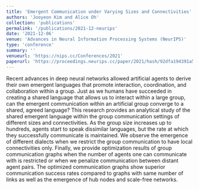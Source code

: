 ```yaml
---
title: 'Emergent Communication under Varying Sizes and Connectivities'
authors: 'Jooyeon Kim and Alice Oh'
collection: 'publications'
permalink: '/publications/2021-12-neurips'
date: '2021-12-06'
venue: 'Advances in Neural Information Processing Systems (NeurIPS)'
type: 'conference'
summary: ''
venueurl: 'https://nips.cc/Conferences/2021'
paperurl: 'https://proceedings.neurips.cc/paper/2021/hash/92dfa194391a59dc65b88b704599dbd6-Abstract.html'
---
```


Recent advances in deep neural networks allowed artificial agents to derive their own emergent languages that promote interaction, coordination, and collaboration within a group. Just as we humans have succeeded in creating a shared language that allows us to interact within a large group, can the emergent communication within an artificial group converge to a shared, agreed language? This research provides an analytical study of the shared emergent language within the group communication settings of different sizes and connectivities. As the group size increases up to hundreds, agents start to speak dissimilar languages, but the rate at which they successfully communicate is maintained. We observe the emergence of different dialects when we restrict the group communication to have local connectivities only. Finally, we provide optimization results of group communication graphs when the number of agents one can communicate with is restricted or when we penalize communication between distant agent pairs. The optimized communication graphs show superior communication success rates compared to graphs with same number of links as well as the emergence of hub nodes and scale-free networks.
